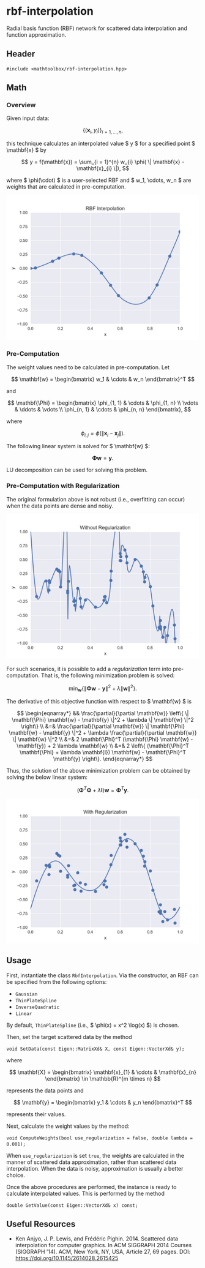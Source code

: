 # rbf-interpolation

Radial basis function (RBF) network for scattered data interpolation and function approximation.

## Header

```
#include <mathtoolbox/rbf-interpolation.hpp>
```

## Math

### Overview

Given input data:

$$
\{ (\mathbf{x}_i, y_i) \}_{i = 1, \ldots, n},
$$

this technique calculates an interpolated value $ y $ for a specified point $ \mathbf{x} $ by

$$
y = f(\mathbf{x}) = \sum_{i = 1}^{n} w_{i} \phi( \| \mathbf{x} - \mathbf{x}_{i} \|),
$$

where $ \phi(\cdot) $ is a user-selected RBF and $ w_1, \cdots, w_n $ are weights that are calculated in pre-computation.

![](rbf-interpolation/simple-interpolation.png)

### Pre-Computation

The weight values need to be calculated in pre-computation. Let 

$$
\mathbf{w} = \begin{bmatrix} w_1 & \cdots & w_n \end{bmatrix}^T
$$

and 

$$
\mathbf{\Phi} = 
  \begin{bmatrix} 
    \phi_{1, 1} & \cdots & \phi_{1, n} \\
    \vdots      & \ddots & \vdots      \\
    \phi_{n, 1} & \cdots & \phi_{n, n}
  \end{bmatrix},
$$

where 

$$
\phi_{i, j} = \phi(\| \mathbf{x}_i - \mathbf{x}_j \|).
$$

The following linear system is solved for $ \mathbf{w} $:

$$
\mathbf{\Phi} \mathbf{w} = \mathbf{y}.
$$

LU decomposition can be used for solving this problem.

### Pre-Computation with Regularization

The original formulation above is not robust (i.e., overfitting can occur) when the data points are dense and noisy.

![](rbf-interpolation/without-regularization.png)

For such scenarios, it is possible to add a *regularization* term into pre-computation. That is, the following minimization problem is solved:

$$
\min_{\mathbf{w}} \left\{ \| \mathbf{\Phi} \mathbf{w} - \mathbf{y} \|^2 + \lambda \| \mathbf{w} \|^2 \right\}.
$$

The derivative of this objective function with respect to $ \mathbf{w} $ is

$$
\begin{eqnarray*}
&& \frac{\partial}{\partial \mathbf{w}} \left\{ \| \mathbf{\Phi} \mathbf{w} - \mathbf{y} \|^2 + \lambda \| \mathbf{w} \|^2 \right\} \\
&=& \frac{\partial}{\partial \mathbf{w}} \| \mathbf{\Phi} \mathbf{w} - \mathbf{y} \|^2 + \lambda \frac{\partial}{\partial \mathbf{w}} \| \mathbf{w} \|^2 \\
&=& 2 \mathbf{\Phi}^T (\mathbf{\Phi} \mathbf{w} - \mathbf{y}) + 2 \lambda \mathbf{w} \\
&=& 2 \left\{ (\mathbf{\Phi}^T \mathbf{\Phi} + \lambda \mathbf{I}) \mathbf{w} - \mathbf{\Phi}^T \mathbf{y} \right\}.
\end{eqnarray*}
$$

Thus, the solution of the above minimization problem can be obtained by solving the below linear system:

$$
(\mathbf{\Phi}^T \mathbf{\Phi} + \lambda \mathbf{I}) \mathbf{w} = \mathbf{\Phi}^T \mathbf{y}.
$$

![](rbf-interpolation/with-regularization.png)

## Usage

First, instantiate the class `RbfInterpolation`. Via the constructor, an RBF can be specified from the following options:

- `Gaussian`
- `ThinPlateSpline`
- `InverseQuadratic`
- `Linear`

By default, `ThinPlateSpline` (i.e., $ \phi(x) = x^2 \log(x) $) is chosen.

Then, set the target scattered data by the method
```
void SetData(const Eigen::MatrixXd& X, const Eigen::VectorXd& y);
```
where

$$
\mathbf{X} = \begin{bmatrix} \mathbf{x}_{1} & \cdots & \mathbf{x}_{n} \end{bmatrix} \in \mathbb{R}^{m \times n}
$$

represents the data points and

$$
\mathbf{y} = \begin{bmatrix} y_1 & \cdots & y_n \end{bmatrix}^T
$$ 

represents their values.

Next, calculate the weight values by the method:
```
void ComputeWeights(bool use_regularization = false, double lambda = 0.001);
```
When `use_regularization` is set `true`, the weights are calculated in the manner of scattered data approximation, rather than scattered data interpolation. When the data is noisy, approximation is usually a better choice.

Once the above procedures are performed, the instance is ready to calculate interpolated values. This is performed by the method
```
double GetValue(const Eigen::VectorXd& x) const;
```

## Useful Resources

- Ken Anjyo, J. P. Lewis, and Frédéric Pighin. 2014. Scattered data interpolation for computer graphics. In ACM SIGGRAPH 2014 Courses (SIGGRAPH '14). ACM, New York, NY, USA, Article 27, 69 pages. DOI: <https://doi.org/10.1145/2614028.2615425>
